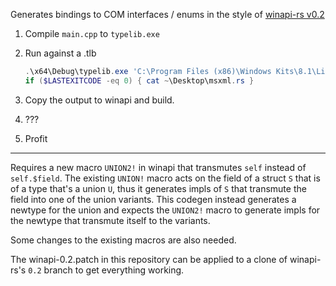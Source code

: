 Generates bindings to COM interfaces / enums in the style of [winapi-rs v0.2](https://github.com/retep998/winapi-rs/tree/0.2)

1. Compile `main.cpp` to `typelib.exe`

1. Run against a .tlb

	```powershell
	.\x64\Debug\typelib.exe 'C:\Program Files (x86)\Windows Kits\8.1\Lib\winv6.3\um\x64\MsXml.Tlb' > ~\Desktop\msxml.rs
	if ($LASTEXITCODE -eq 0) { cat ~\Desktop\msxml.rs }
	```

1. Copy the output to winapi and build.

1. ???

1. Profit

---

Requires a new macro `UNION2!` in winapi that transmutes `self` instead of `self.$field`. The existing `UNION!` macro acts on the field of a struct `S` that is of a type that's a union `U`, thus it generates impls of `S` that transmute the field into one of the union variants. This codegen instead generates a newtype for the union and expects the `UNION2!` macro to generate impls for the newtype that transmute itself to the variants.

Some changes to the existing macros are also needed.

The winapi-0.2.patch in this repository can be applied to a clone of winapi-rs's `0.2` branch to get everything working.
